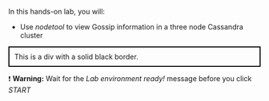 In this hands-on lab, you will:

- Use *nodetool* to view Gossip information in a three node Cassandra cluster

<div style="border: 2px solid black; padding: 10px;">
  This is a div with a solid black border.
</div>

❗ <strong>Warning:</strong> Wait for the *Lab environment ready!* message before you click *START*